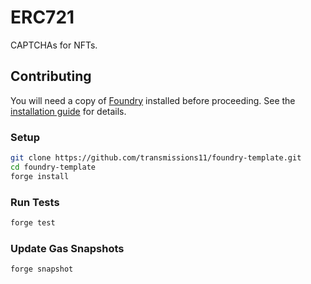 # ERC721 

CAPTCHAs for NFTs.

## Contributing

You will need a copy of [Foundry](https://github.com/foundry-rs/foundry) installed before proceeding. See the [installation guide](https://github.com/foundry-rs/foundry#installation) for details.

### Setup

```sh
git clone https://github.com/transmissions11/foundry-template.git
cd foundry-template
forge install
```

### Run Tests

```sh
forge test
```

### Update Gas Snapshots

```sh
forge snapshot
```
